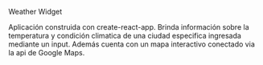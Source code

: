 Weather Widget

Aplicación construida con create-react-app.
Brinda información sobre la temperatura y condición climatica de una ciudad especifica ingresada mediante un input.
Además cuenta con un mapa interactivo conectado via la api de Google Maps.